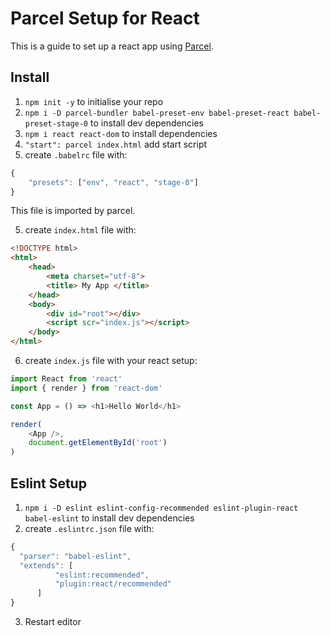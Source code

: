 # Parcel Setup for React

This is a guide to set up a react app using [Parcel](https://github.com/parcel-bundler/parcel).

## Install
1. `npm init -y` to initialise your repo
2.  `npm i -D parcel-bundler babel-preset-env babel-preset-react babel-preset-stage-0` to install dev dependencies
3.  `npm i react react-dom` to install dependencies
3. `"start": parcel index.html` add start script
4. create `.babelrc` file with:
```js
{
    "presets": ["env", "react", "stage-0"]
}
```
This file is imported by parcel.

5. create `index.html` file with:
```html
<!DOCTYPE html>
<html>
    <head>
        <meta charset="utf-8">
        <title> My App </title>
    </head>
    <body>
        <div id="root"></div>
        <script scr="index.js"></script>
    </body>
</html>
```
6. create `index.js` file with your react setup:
```js
import React from 'react'
import { render } from 'react-dom'

const App = () => <h1>Hello World</h1>

render(
    <App />,
    document.getElementById('root')
)
```

## Eslint Setup
1. `npm i -D eslint eslint-config-recommended eslint-plugin-react babel-eslint` to install dev dependencies
2. create `.eslintrc.json` file with:
```js
{
  "parser": "babel-eslint",
  "extends": [
          "eslint:recommended",
          "plugin:react/recommended"
      ]
}
```
3. Restart editor